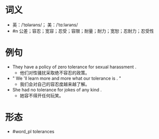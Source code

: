 # 词义
- 英：/ˈtɒlərəns/； 美：/ˈtɑːlərəns/
- #n 公差；容忍；宽容；忍受；容限；耐量；耐力；宽恕；忍耐力；忍受性
# 例句
- They have a policy of zero tolerance for sexual harassment .
	- 他们对性骚扰采取绝不容忍的政策。
- " We 'll learn more and more what our tolerance is . "
	- 我们会对自己的容忍度越来越了解。
- She had no tolerance for jokes of any kind .
	- 她容不得开任何玩笑。
# 形态
- #word_pl tolerances
